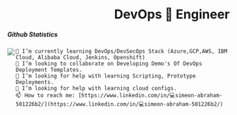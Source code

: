  <h1 align='right'>DevOps 🚀 Engineer</h1>
 <h5 align='left'>Github Statistics</h5>
 <img align='left' src='https://github-readme-stats.vercel.app/api?username=simyking&theme=algolia&show_icons=true'/>
 <!--<p align='center'><hr/></p>-->
<!--<img 'width='100%' src='Secreatstuff/nnetwork.gif'/>
<img 'width='100%' src='Secreatstuff/compute.gif'/>-->
 <!--<img src='https://github-readme-stats.vercel.app/api/top-langs/?username=simyking&layout=compact&theme=algolia'/>-->

    🌱 I’m currently learning DevOps/DevSecOps Stack (Azure,GCP,AWS, IBM Cloud, Alibaba Cloud, Jenkins, Openshift)
    👯 I’m looking to collaborate on Developing Demo's Of DevOps Deployment Templates. 
    🤔 I’m looking for help with learning Scripting, Prototype Deployments.
    🤔 I’m looking for help with learning cloud configs.
    📫 How to reach me: [https://www.linkedin.com/in/💻simeon-abraham-501226b2/](https://www.linkedin.com/in/💻simeon-abraham-501226b2/)


<!--
**simyking/simyking** is a ✨ _special_ ✨ repository because its `README.md` (this file) appears on your GitHub profile.

Here are some ideas to get you started:

- 🔭 I’m currently working on ...
- 🌱 I’m currently learning ...
- 👯 I’m looking to collaborate on ...
- 🤔 
- 💬 Ask me about ...
- 📫 How to reach me: ...
- 😄 Pronouns: ...
- ⚡ Fun fact: ...
-->
